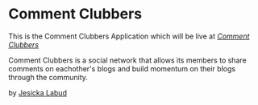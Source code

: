 # Comment Clubbers

This is the Comment Clubbers Application which will be live at [*Comment Clubbers*](http://commentclubbers.com)

Comment Clubbers is a social network that allows its members to share comments on eachother's blogs and build momentum on their blogs through the community.

by [Jesicka Labud](http://twonontechies.com)